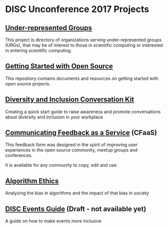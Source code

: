 # DISC Unconference 2017 Projects

## [Under-represented Groups](https://github.com/numfocus/urg-orgs)
This project is directory of organizations serving under-represented groups (URGs), that may be of interest to those in scientific computing or interested in entering scientific computing.

## [Getting Started with Open Source](https://github.com/numfocus/getting-started-with-open-source)
This repository contains documents and resources on getting started with open source projects.

## [Diversity and Inclusion Conversation Kit](https://github.com/numfocus/diversity-and-inclusion-conversation-kit)
Creating a quick start guide to raise awareness and promote conversations about diversity and inclusion in your workplace

## [Communicating Feedback as a Service](https://github.com/numfocus/CFaaS) (CFaaS)
This feedback form was designed in the spirit of improving user experiences in the open source community, meetup groups and conferences.   

It is available for any community to copy, edit and use.  

## [Algorithm Ethics](https://github.com/numfocus/algorithm-ethics)
Analyzing the bias in algorithms and the impact of that bias in society

## [DISC Events Guide](https://github.com/numfocus/DISC-Events-Guide) (Draft - not available yet)
A guide on how to make events more inclusive




